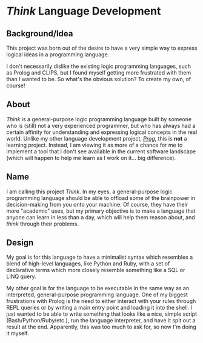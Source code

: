 # *Think* Language Development

## Background/Idea

This project was born out of the desire to have a very simple way to express logical ideas in a programming language.

I don't necessarily dislike the existing logic programming languages, such as Prolog and CLIPS, but I found myself getting more frustrated with them than I wanted to be. So what's the obvious solution? To create my own, of course!

## About

*Think* is a general-purpose logic programming language built by someone who is (still) not a very experienced programmer, but who has always had a certain affinity for understanding and expressing logical concepts in the real world. Unlike my other language development project, *[Prog](../../prog-lang/README.md)*, this is **not** a learning project. Instead, I am viewing it as more of a chance for me to implement a tool that I don't see available in the current software landscape (which will happen to help me learn as I work on it... big difference).  

## Name

I am calling this project *Think*. In my eyes, a general-purpose logic programming language should be able to offload some of the brainpower in decision-making from you onto your machine. Of course, they have their more "academic" uses, but my primary objective is to make a language that anyone can learn in less than a day, which will help them reason about, and *think* through their problems. 

## Design

My goal is for this language to have a minimalist syntax which resembles a blend of high-level languages, like Python and Ruby, with a set of declarative terms which more closely resemble something like a SQL or LINQ query. 

My other goal is for the language to be executable in the same way as an interpreted, general-purpose programming language. One of my biggest frustrations with Prolog is the need to either interact with your rules through REPL queries or by writing a main entry point and loading it into the shell. I just wanted to be able to write something that looks like a nice, simple script (Bash/Python/Ruby/etc.), run the language interpreter, and have it spit out a result at the end. Apparently, this was too much to ask for, so now I'm doing it myself.